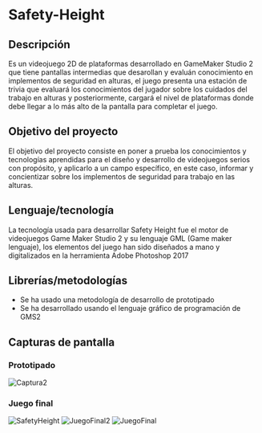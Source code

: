 # Safety-Height

## Descripción
Es un videojuego 2D de plataformas desarrollado en GameMaker Studio 2 que tiene pantallas intermedias que desarollan y evaluán conocimiento en implementos de seguridad en alturas, el juego presenta una estación de trivia que evaluará los conocimientos del jugador sobre los cuidados del trabajo en alturas y posteriormente, cargará el nivel de plataformas donde debe llegar a lo más alto de la pantalla para completar el juego.
## Objetivo del proyecto
El objetivo del proyecto consiste en poner a prueba los conocimientos y tecnologías aprendidas para el diseño y desarrollo de videojuegos serios con propósito, y aplicarlo a un campo específico, en este caso, informar y concientizar sobre los implementos de seguridad para trabajo en las alturas.
## Lenguaje/tecnología
La tecnología usada para desarrollar Safety Height fue el motor de videojuegos Game Maker Studio 2 y su lenguaje GML (Game maker lenguaje), los elementos del juego han sido diseñados a mano y digitalizados en la herramienta Adobe Photoshop 2017
## Librerías/metodologías
- Se ha usado una metodología de desarrollo de prototipado
- Se ha desarrollado usando el lenguaje gráfico de programación de GMS2
## Capturas de pantalla
### Prototipado
![Captura2](https://user-images.githubusercontent.com/48640697/111043136-f2a15500-840e-11eb-81f3-9b6836de3852.PNG)
### Juego final
![SafetyHeight](https://user-images.githubusercontent.com/48640697/111043230-6f343380-840f-11eb-9c1b-e62eff442c42.png)
![JuegoFinal2](https://user-images.githubusercontent.com/48640697/111043232-71968d80-840f-11eb-92c8-befee0690f82.png)
![JuegoFinal](https://user-images.githubusercontent.com/48640697/111043237-752a1480-840f-11eb-8809-b397eb71c980.png)
